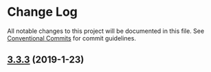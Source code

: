 # Change Log

All notable changes to this project will be documented in this file.
See [Conventional Commits](Https://conventionalcommits.org) for commit guidelines.

<!-- changelog -->

## [3.3.3](https://github.com/edenlabllc/mithril.api/compare/3.3.3...3.3.3) (2019-1-23)



